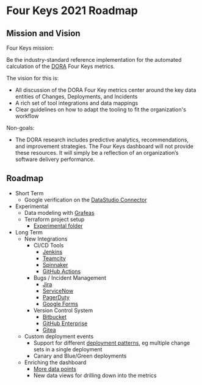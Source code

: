 # Four Keys 2021 Roadmap

## Mission and Vision

Four Keys mission:

  Be the industry-standard reference implementation for the automated calculation of the [DORA](https://cloud.google.com/blog/products/devops-sre/the-2019-accelerate-state-of-devops-elite-performance-productivity-and-scaling) Four Keys metrics.  

The vision for this is:

* All discussion of the DORA Four Key metrics center around the key data entities of Changes, Deployments, and Incidents
* A rich set of tool integrations and data mappings
* Clear guidelines on how to adapt the tooling to fit the organization's workflow

Non-goals:

* The DORA research includes predictive analytics, recommendations, and improvement strategies.  The Four Keys dashboard will not provide these resources. It will simply be a reflection of an organization’s software delivery performance.

## Roadmap

* Short Term
  * Google verification on the [DataStudio Connector](https://github.com/GoogleCloudPlatform/fourkeys/tree/main/connector)
* Experimental
  * Data modeling with [Grafeas](https://github.com/grafeas/grafeas)
  * Terraform project setup
    * [Experimental folder](https://github.com/GoogleCloudPlatform/fourkeys/tree/main/experimental/terraform)
* Long Term
  * New Integrations
    * CI/CD Tools
      * [Jenkins](https://www.jenkins.io/)
      * [Teamcity](https://www.jetbrains.com/teamcity/)
      * [Spinnaker](https://spinnaker.io/)
      * [GitHub Actions](https://github.com/features/actions)
    * Bugs / Incident Management
      * [Jira](https://www.atlassian.com/software/jira)
      * [ServiceNow](https://docs.servicenow.com/bundle/london-it-service-management/page/product/incident-management/concept/incident-management-process.html)
      * [PagerDuty](https://www.pagerduty.com/)
      * [Google Forms](https://www.google.com/forms/about/)
    * Version Control System
      * [Bitbucket](https://bitbucket.org/product)
      * [GitHub Enterprise](https://github.com/enterprise)
      * [Gitea](https://gitea.io/en-us/)
  * Custom deployment events
    * Support for different [deployment patterns](https://github.com/GoogleCloudPlatform/fourkeys/issues/46), eg multiple change sets in a single deployment
    * Canary and Blue/Green deployments
  * Enriching the dashboard
    * [More data points](https://github.com/GoogleCloudPlatform/fourkeys/issues/77)
    * New data views for drilling down into the metrics
